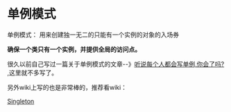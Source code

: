 # 单例模式

单例模式： 用来创建独一无二的只能有一个实例的对象的入场券  

**确保一个类只有一个实例，并提供全局的访问点。**  

很久以前自己写过一篇关于单例模式的文章--》[听说每个人都会写单例,你会了吗?
](http://yifeiyuan.me/2015/09/10/%E5%90%AC%E8%AF%B4%E6%AF%8F%E4%B8%AA%E4%BA%BA%E9%83%BD%E4%BC%9A%E5%86%99%E5%8D%95%E4%BE%8B/),这里就不多写了。


另外wiki上写的也是非常棒的，推荐看wiki：  

[Singleton](https://en.wikipedia.org/wiki/Singleton_pattern)

